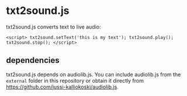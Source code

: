 # txt2sound.js

txt2sound.js converts text to live audio:

`<script>
txt2sound.setText('this is my text');
txt2sound.play();
txt2sound.stop();
</script>`

## dependencies

txt2sound.js depends on audiolib.js. You can include audiolib.js from the `external` folder in this repository or obtain it directly from https://github.com/jussi-kalliokoski/audiolib.js.


